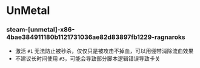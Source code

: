 # UnMetal

### steam-[unmetal]-x86-4bae384911180b1121731036ae82d83897fb1229-ragnaroks
- 激活 `#1` 无法防止被秒杀，仅仅只是被攻击不掉血，可以用绷带消除流血效果
- 不建议长时间使用 `#3`，可能会导致部分脚本逻辑错误导致卡关
